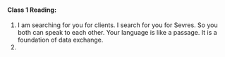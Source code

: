 #### Class 1 Reading:

1. I am searching for you for clients. I search for you for Sevres. So you both can speak to each other. Your language is like a passage. It is a foundation of data exchange. 
3.

